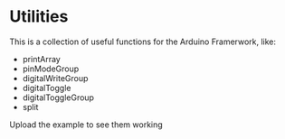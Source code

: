 # Utilities

This is a collection of useful functions for the Arduino Framerwork, like:
- printArray
- pinModeGroup
- digitalWriteGroup
- digitalToggle
- digitalToggleGroup
- split

Upload the example to see them working